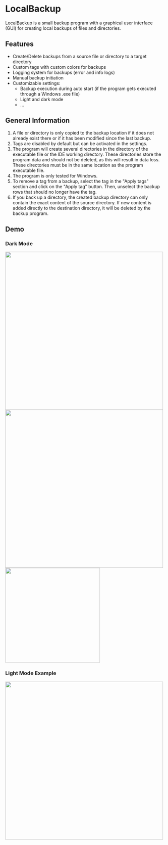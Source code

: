 # LocalBackup

LocalBackup is a small backup program with a graphical user interface (GUI) for creating local backups of files and directories.

## Features
- Create/Delete backups from a source file or directory to a target directory
- Custom tags with custom colors for backups
- Logging system for backups (error and info logs)
- Manual backup initiation
- Customizable settings:
  - Backup execution during auto start (if the program gets executed through a Windows .exe file)
  - Light and dark mode
  - ...

## General Information
1. A file or directory is only copied to the backup location if it does not already exist there or if it has been modified since the last backup.
2. Tags are disabled by default but can be activated in the settings.
3. The program will create several directories in the directory of the executable file or the IDE working directory. These directories store the program data and should not be deleted, as this will result in data loss. These directories must be in the same location as the program executable file.
4. The program is only tested for Windows.
5. To remove a tag from a backup, select the tag in the "Apply tags" section and click on the "Apply tag" button. Then, unselect the backup rows that should no longer have the tag.
6. If you back up a directory, the created backup directory can only contain the exact content of the source directory. If new content is added directly to the destination directory, it will be deleted by the backup program.

## Demo
### Dark Mode
<img src="../media/images/main-scene-dark.png?raw=true" width="500">
<img src="../media/images/log-dark.png?raw=true" width="500">
<img src="../media/images/settings-dark.png?raw=true" width="300">

### Light Mode Example
<img src="../media/images/main-scene-light.png?raw=true" width="500">
